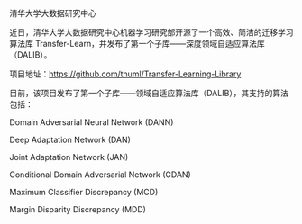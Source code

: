 清华大学大数据研究中心

近日，清华大学大数据研究中心机器学习研究部开源了一个高效、简洁的迁移学习算法库 Transfer-Learn，并发布了第一个子库——深度领域自适应算法库（DALIB）。

项目地址：https://github.com/thuml/Transfer-Learning-Library

目前，该项目发布了第一个子库——领域自适应算法库（DALIB），其支持的算法包括：

Domain Adversarial Neural Network (DANN)

Deep Adaptation Network (DAN)

Joint Adaptation Network (JAN)

Conditional Domain Adversarial Network (CDAN)

Maximum Classifier Discrepancy (MCD)

Margin Disparity Discrepancy (MDD)